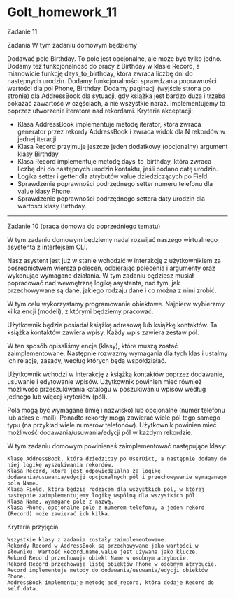 # GoIt_homework_11
Zadanie 11

Zadania
W tym zadaniu domowym będziemy

Dodawać pole Birthday. To pole jest opcjonalne, ale może być tylko jedno.
Dodamy też funkcjonalność do pracy z Birthday w klasie Record, a mianowicie funkcję days_to_birthday, która zwraca liczbę dni do następnych urodzin.
Dodamy funkcjonalności sprawdzania poprawności wartości dla pól Phone, Birthday.
Dodamy paginacji (wyjście strona po stronie) dla AddressBook dla sytuacji, gdy książka jest bardzo duża i trzeba pokazać zawartość w częściach, a nie wszystkie naraz. Implementujemy to poprzez utworzenie iteratora nad rekordami.
Kryteria akceptacji:
- Klasa AddressBook implementuje metodę iterator, która zwraca generator przez rekordy AddressBook i zwraca widok dla N rekordów w jednej iteracji.
- Klasa Record przyjmuje jeszcze jeden dodatkowy (opcjonalny) argument klasy Birthday
- Klasa Record implementuje metodę days_to_birthday, która zwraca liczbę dni do następnych urodzin kontaktu, jeśli podano datę urodzin.
- Logika setter i getter dla atrybutów value dziedziczących po Field.
- Sprawdzenie poprawności podrzędnego setter numeru telefonu dla value klasy Phone.
- Sprawdzenie poprawności podrzędnego settera daty urodzin dla wartości klasy Birthday.


---------------------------------------------------------------
Zadanie 10 (praca domowa do poprzedniego tematu)

W tym zadaniu domowym będziemy nadal rozwijać naszego wirtualnego asystenta z interfejsem CLI.

Nasz asystent jest już w stanie wchodzić w interakcję z użytkownikiem za pośrednictwem wiersza poleceń, odbierając polecenia i argumenty oraz wykonując wymagane działania. W tym zadaniu będziesz musiał popracować nad wewnętrzną logiką asystenta, nad tym, jak przechowywane są dane, jakiego rodzaju dane i co można z nimi zrobić.

W tym celu wykorzystamy programowanie obiektowe. Najpierw wybierzmy kilka encji (modeli), z którymi będziemy pracować.

Użytkownik będzie posiadał książkę adresową lub książkę kontaktów. Ta książka kontaktów zawiera wpisy. Każdy wpis zawiera zestaw pól.

W ten sposób opisaliśmy encje (klasy), które muszą zostać zaimplementowane. Następnie rozważmy wymagania dla tych klas i ustalmy ich relacje, zasady, według których będą współdziałać.

Użytkownik wchodzi w interakcję z książką kontaktów poprzez dodawanie, usuwanie i edytowanie wpisów. Użytkownik powinien mieć również możliwość przeszukiwania katalogu w poszukiwaniu wpisów według jednego lub więcej kryteriów (pól).

Pola mogą być wymagane (imię i nazwisko) lub opcjonalne (numer telefonu lub adres e-mail). Ponadto rekordy mogą zawierać wiele pól tego samego typu (na przykład wiele numerów telefonów). Użytkownik powinien mieć możliwość dodawania/usuwania/edycji pól w każdym rekordzie.

W tym zadaniu domowym powinieneś zaimplementować następujące klasy:

    Klasę AddressBook, która dziedziczy po UserDict, a następnie dodamy do niej logikę wyszukiwania rekordów.
    Klasa Record, która jest odpowiedzialna za logikę dodawania/usuwania/edycji opcjonalnych pól i przechowywanie wymaganego pola Name.
    Klasa Field, która będzie rodzicem dla wszystkich pól, w której następnie zaimplementujemy logikę wspólną dla wszystkich pól.
    Klasa Name, wymagane pole z nazwą.
    Klasa Phone, opcjonalne pole z numerem telefonu, a jeden rekord (Record) może zawierać ich kilka.

Kryteria przyjęcia

    Wszystkie klasy z zadania zostały zaimplementowane.
    Rekordy Record w AddressBook są przechowywane jako wartości w słowniku. Wartość Record.name.value jest używana jako klucze.
    Rekord Record przechowuje obiekt Name w osobnym atrybucie.
    Rekord Record przechowuje listę obiektów Phone w osobnym atrybucie.
    Record implementuje metody do dodawania/usuwania/edycji obiektów Phone.
    AddressBook implementuje metodę add_record, która dodaje Record do self.data.
 

